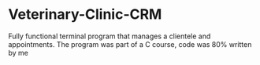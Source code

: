# Veterinary-Clinic-CRM

Fully functional terminal program that manages a clientele and appointments.
 The program was part of a C course, code was 80% written by me
